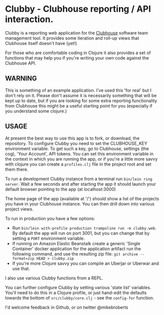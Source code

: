 # Clubby - Clubhouse reporting / API interaction. 

Clubby is a reporting web application for the [Clubhouse](https://clubhouse.io/) software team management tool. It
provides some iteration and roll-up views that Clubhouse itself doesn't have (yet!)
 
For those who are comfortable coding in Clojure it also provides a set of functions that may help you if you're
writing your own code against the Clubhouse API.

## WARNING

This is something of an example application. I've used this 'for real' but I don't rely on it.
Please don't assume it is necessarily something that will be kept up to date, but if you are looking for
some extra reporting functionality from Clubhouse this might be a useful starting 
point for you (especially if you understand some clojure.)

## USAGE

At present the best way to use this app is to fork, or download, the repository. To configure Clubby you
need to set the CLUBHOUSE_KEY environment variable. To get such a key, go to Clubhouse, settings (the cog), 
'Your Account', API tokens. You can set this environment variable in the context in which you are running the app, 
or if you're  a little more savvy with clojure you can create a `profiles.clj` file in the project root and 
set them there.

To run a development Clubby instance from a terminal run `bin/lein ring server`. Wait
a few seconds and after starting the app it should launch your default browser
pointing to the app (at localhost:3000)

The home page of the app (available at '/') should show a list of the projects you have in your Clubhouse instance.
You can then drill down into various project views.

To run in production you have a few options:
* Run `bin/lein with-profile production trampoline run -m clubby.web`. By
default the app will run on port 3001, but you can change that by setting a `PORT`
environment variable.
* If running on Amazon Elastic Beanstalk create a generic 'Single Container' docker 
application for the application artifact run the following command, and use the 
resulting zip file: `git archive --format=zip HEAD > clubby.zip`
* If you're more Clojure savvy you can compile an Uberjar or Uberwar and use that.

I also use various Clubby functions from a REPL.
 
You can further configure Clubby by setting various 'state list' variables. You'll need to do this
in a Clojure profile, or just hand-edit the defaults towards the bottom of `src/clubby/core.clj` - see the
`config-for` function.

I'd welcome feedback in Github, or on twitter @mikebroberts

